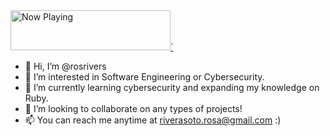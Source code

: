 <a href="https://vercel.com/rosrivers/now-playing-spotifyy/6gryZrzpkaCKox5iGyUmeb5jjhTi/now-playing?open">
    <img src="https://now-playing-spotifyy-30clg074u-rosrivers.vercel.app/now-playing" width="256" height="64" alt="Now Playing">`
</a>














- 👋 Hi, I’m @rosrivers
- 👀 I’m interested in Software Engineering or Cybersecurity.
- 🌱 I’m currently learning cybersecurity and expanding my knowledge on Ruby.
- 💞️ I’m looking to collaborate on any types of projects!
- 📫 You can reach me anytime at riverasoto.rosa@gmail.com :)

<!---
rosrivers/rosrivers is a ✨ special ✨ repository because its `README.md` (this file) appears on your GitHub profile.
You can click the Preview link to take a look at your changes.
--->
